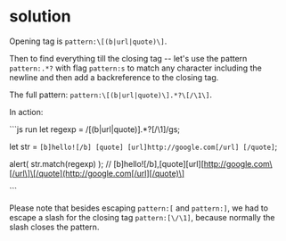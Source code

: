 # solution

Opening tag is `pattern:\[(b|url|quote)\]`.

Then to find everything till the closing tag -- let's use the pattern `pattern:.*?` with flag `pattern:s` to match any character including the newline and then add a backreference to the closing tag.

The full pattern: `pattern:\[(b|url|quote)\].*?\[/\1\]`.

In action:

\`\`\`js run let regexp = /\[\(b\|url\|quote\)\].\*?\[\/\1\]/gs;

let str = `[b]hello![/b] [quote] [url]http://google.com[/url] [/quote]`;

alert\( str.match\(regexp\) \); // \[b\]hello!\[/b\],\[quote\]\[url\][http://google.com\[/url\]\[/quote](http://google.com[/url][/quote)\]

\`\`\`

Please note that besides escaping `pattern:[` and `pattern:]`, we had to escape a slash for the closing tag `pattern:[\/\1]`, because normally the slash closes the pattern.

